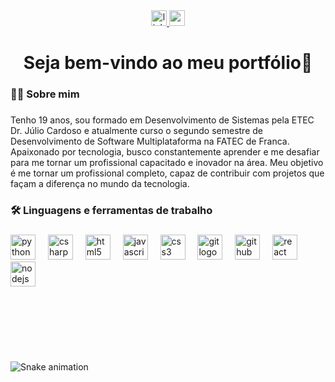 <div align="center">
  <a href="https://www.linkedin.com/in/miguel-luperi-victoriano-soares-a623802a9/" target="_blank">
    <img src="https://img.shields.io/static/v1?message=LinkedIn&logo=linkedin&label=&color=0077B5&logoColor=white&labelColor=&style=for-the-badge" height="25" alt="linkedin logo"  />
  </a>
  <a href="miguelsoares3005@gmail.com" target="_blank">
    <img src="https://img.shields.io/static/v1?message=Gmail&logo=gmail&label=&color=D14836&logoColor=white&labelColor=&style=for-the-badge" height="25" alt="gmail logo"  />
  </a>
</div>

###

<h1 align="center">Seja bem-vindo ao meu portfólio👋</h1>

###

<h3 align="left">👩‍💻  Sobre mim</h3>

###

<p align="left">Tenho 19 anos, sou formado em Desenvolvimento de Sistemas pela ETEC Dr. Júlio Cardoso e atualmente curso o segundo semestre de Desenvolvimento de Software Multiplataforma na FATEC de Franca. Apaixonado por tecnologia, busco constantemente aprender e me desafiar para me tornar um profissional capacitado e inovador na área. Meu objetivo é me tornar um profissional completo, capaz de contribuir com projetos que façam a diferença no mundo da tecnologia.</p>

###

<h3 align="left">🛠 Linguagens e ferramentas de trabalho</h3>

###

<div align="left">
  <img src="https://cdn.jsdelivr.net/gh/devicons/devicon/icons/python/python-original.svg" height="40" alt="python logo"  />
  <img width="12" />
  <img src="https://cdn.jsdelivr.net/gh/devicons/devicon/icons/csharp/csharp-original.svg" height="40" alt="csharp logo"  />
  <img width="12" />
  <img src="https://cdn.jsdelivr.net/gh/devicons/devicon/icons/html5/html5-original.svg" height="40" alt="html5 logo"  />
  <img width="12" />
  <img src="https://cdn.jsdelivr.net/gh/devicons/devicon/icons/javascript/javascript-original.svg" height="40" alt="javascript logo"  />
  <img width="12" />
  <img src="https://cdn.jsdelivr.net/gh/devicons/devicon/icons/css3/css3-original.svg" height="40" alt="css3 logo"  />
  <img width="12" />
  <img src="https://cdn.jsdelivr.net/gh/devicons/devicon/icons/git/git-original.svg" height="40" alt="git logo"  />
  <img width="12" />
  <img src="https://cdn.jsdelivr.net/gh/devicons/devicon/icons/github/github-original.svg" height="40" alt="github logo"  />
  <img width="12" />
  <img src="https://cdn.jsdelivr.net/gh/devicons/devicon/icons/react/react-original.svg" height="40" alt="react logo"  />
  <img width="12" />
  <img src="https://cdn.jsdelivr.net/gh/devicons/devicon/icons/nodejs/nodejs-original.svg" height="40" alt="nodejs logo"  />
</div>

###

<br clear="both">

<h3 align="left"></h3>

###

<br clear="both">

<div align="center">
</div>

###

<br clear="both">

<img src="https://raw.githubusercontent.com/MIguelLuperi/MIguelLuperi/output/snake.svg" alt="Snake animation" />

###
